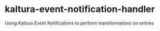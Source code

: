 # kaltura-event-notification-handler
Using Kaltura Event Notifications to perform transformations on entries
